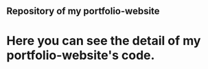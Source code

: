 ## Repository of my portfolio-website
# Here you can see the detail of my portfolio-website's code.
